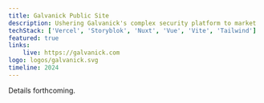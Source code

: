 ```yaml
---
title: Galvanick Public Site
description: Ushering Galvanick's complex security platform to market 
techStack: ['Vercel', 'Storyblok', 'Nuxt', 'Vue', 'Vite', 'Tailwind']
featured: true
links: 
    live: https://galvanick.com
logo: logos/galvanick.svg
timeline: 2024
---
```


Details forthcoming.